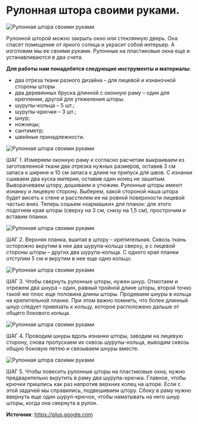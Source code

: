 # Рулонная штора своими руками.
![Рулонная штора своими руками](/images/Houseworks/Master/rulon_shtora_1.jpg 'Рулонная штора своими руками')

Рулонной шторой можно закрыть окно или стеклянную дверь. Она спасет помещение от яркого солнца и украсит собой интерьер. А изготовим мы ее своими руками. Рулонные на пластиковые окна еще и устанавливаются в два счета.

**Для работы нам понадобятся следующие инструменты и материалы:**

- два отреза ткани разного дизайна – для лицевой и изнаночной стороны шторы
- два деревянных бруска длинной с оконную раму – один для крепления, другой для утяжеления шторы.
- шурупы-кольца – 5 шт.;
- шурупы-крючки – 3 шт.;
- шнур;
- ножницы;
- сантиметр;
- швейные принадлежности.

![Рулонная штора своими руками](/images/Houseworks/Master/rulon_shtora_2.jpg 'Рулонная штора своими руками')

ШАГ 1. Измеряем оконную раму и согласно расчетам выкраиваем из заготовленной ткани два отрезка нужных размеров, оставив 3 см запаса к ширине и 10 см запаса к длине на припуск для швов. С изнанки сшиваем два куска материи, оставив один конец не зашитым. Выворачиваем штору, дошиваем и утюжим. Рулонные шторы имеют изнанку и лицевую сторону. Выберем, какой стороной наша штора будет висеть к стене и расстелем ее на ровной поверхности лицевой частью вниз. Теперь сошьем «кармашки» для планок: для этого подогнем края шторы (сверху на 3 см, снизу на 1,5 см), прострочим и вставим планки.

![Рулонная штора своими руками](/images/Houseworks/Master/rulon_shtora_3.jpg 'Рулонная штора своими руками')

ШАГ 2. Верхняя планка, вшитая в штору – крепительная. Сквозь ткань осторожно вкрутим в нее два шурупа-кольца сверху, а с лицевой стороны шторы – других два шурупа-кольца. С одного края планки отступим 5 см и вкрутим в нее еще одно кольцо.

![Рулонная штора своими руками](/images/Houseworks/Master/rulon_shtora_4.jpg 'Рулонная штора своими руками')

ШАГ 3. Чтобы свернуть рулонные шторы, нужен шнур. Отмотаем и отрежем два шнура – один, равный тройной длине шторы, второй точно такой же плюс еще половина длины шторы. Продеваем шнуры в кольца на крепительной планке. При этом важно помнить, что более длинный шнур следует привязать к кольцу, которое расположено дальше от общего бокового кольца.

![Рулонная штора своими руками](/images/Houseworks/Master/rulon_shtora_5.jpg 'Рулонная штора своими руками')

ШАГ 4. Проводим шнуры вдоль изнанки шторы, заводим на лицевую сторону, снова пропускаем их сквозь шурупы-кольца, выводим сквозь общую боковую петлю и связываем шнуры вместе.

![Рулонная штора своими руками](/images/Houseworks/Master/rulon_shtora_6.jpg 'Рулонная штора своими руками')

ШАГ 5. Чтобы повесить рулонные шторы на пластиковые окна, нужно предварительно вкрутить в раму два шурупа-крючка. Главное, чтобы крючки пришлись как раз напротив верхних колец на шторе. Если с этой задачей мы справились, подвешиваем штору. Сбоку в раму нужно ввернуть еще один шуруп-крючок, чтобы наматывать на него шнур шторы, когда она свернута в рулон.

**Источник**: https://plus.google.com
